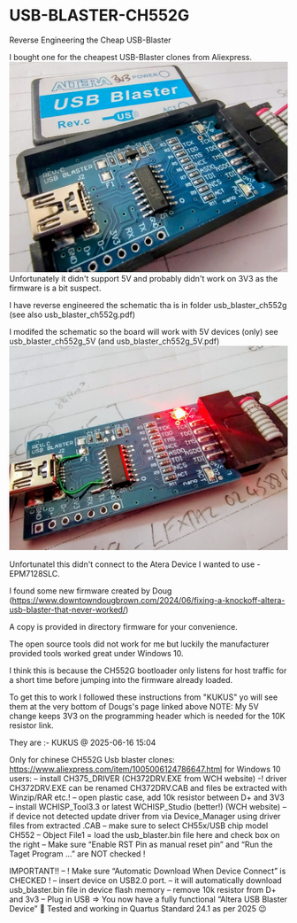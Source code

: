 # USB-BLASTER-CH552G
Reverse Engineering the Cheap USB-Blaster

I bought one for the cheapest USB-Blaster clones from Aliexpress.
![CheapPix](/images/CHEAPO.jpg)
Unfortunately it didn't support 5V and probably didn't work on 3V3 as the firmware is a bit suspect.

I have reverse engineered the schematic tha is in folder usb_blaster_ch552g (see also usb_blaster_ch552g.pdf)

I modifed the schematic so the board will work with 5V devices (only) see usb_blaster_ch552g_5V (and usb_blaster_ch552g_5V.pdf)
![CheapPix](/images/CHEAPO_5V.jpg)

Unfortunatel this didn't connect to the Atera Device I wanted to use - EPM7128SLC.

I found some new firmware created by Doug (https://www.downtowndougbrown.com/2024/06/fixing-a-knockoff-altera-usb-blaster-that-never-worked/)

A copy is provided in directory firmware for your convenience.

The open source tools did not work for me but luckily the manufacturer provided tools worked great under Windows 10.

I think this is because the CH552G bootloader only listens for host traffic for a short time before jumping into the firmware already loaded.

To get this to work I followed these instructions from "KUKUS" yo will see them at the very bottom of Dougs's page linked above
NOTE: My 5V change keeps 3V3 on the programming header which is needed for the 10K resistor link.

They are :-
KUKUS @ 2025-06-16 15:04

Only for chinese CH552G Usb blaster clones:
https://www.aliexpress.com/item/1005006124786647.html
for Windows 10 users:
– install CH375_DRIVER (CH372DRV.EXE from WCH website)
-! driver CH372DRV.EXE can be renamed CH372DRV.CAB and files be extracted with Winzip/RAR etc.!
– open plastic case, add 10k resistor between D+ and 3V3
– install WCHISP_Tool3.3 or latest WCHISP_Studio (better!) (WCH website)
– if device not detected update driver from via Device_Manager using driver files from extracted .CAB
– make sure to select CH55x/USB chip model CH552
– Object File1 = load the usb_blaster.bin file here and check box on the right
– Make sure “Enable RST Pin as manual reset pin” and “Run the Taget Program …” are NOT checked !

IMPORTANT!!
– ! Make sure “Automatic Download When Device Connect” is CHECKED !
– insert device on USB2.0 port.
– it will automatically download usb_blaster.bin file in device flash memory
– remove 10k resistor from D+ and 3v3
– Plug in USB => You now have a fully functional “Altera USB Blaster Device” 🙂
Tested and working in Quartus Standard 24.1 as per 2025 😉
